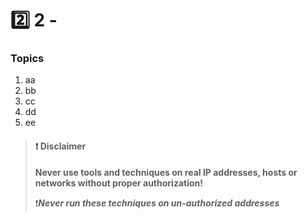 # 2️⃣ 2 -

### Topics

1. aa
2. bb
3. cc
4. dd
5. ee

> #### ❗ Disclaimer
>
> **Never use tools and techniques on real IP addresses, hosts or networks without proper     authorization!**
>
> ❗_**Never run these techniques on un-authorized addresses**_
